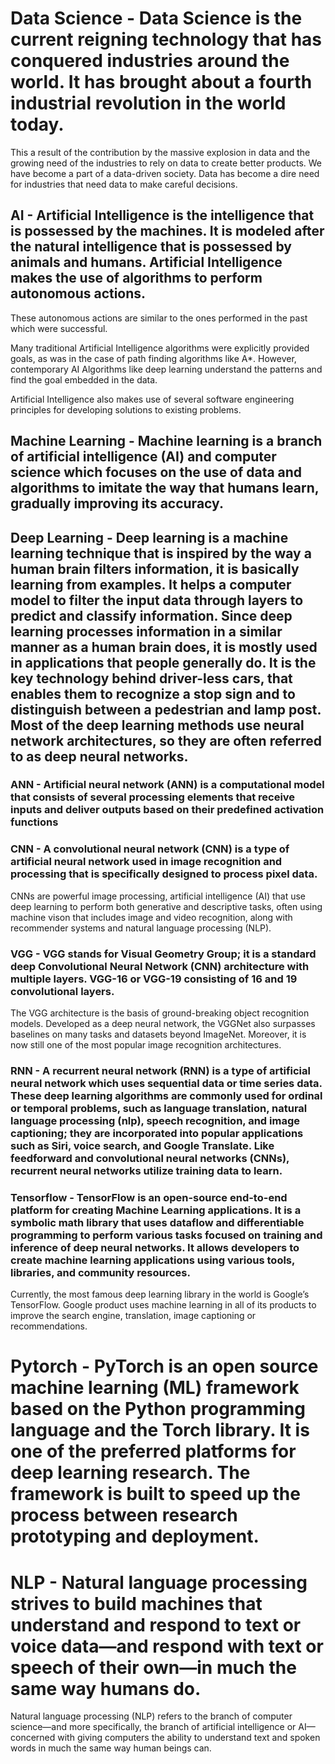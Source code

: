 # Data Science - Data Science is the current reigning technology that has conquered industries around the world. It has brought about a fourth industrial revolution in the world today.

This a result of the contribution by the massive explosion in data and the growing need of the industries to rely on data to create better products. We have become a part of a data-driven society. Data has become a dire need for industries that need data to make careful decisions.

## AI - Artificial Intelligence is the intelligence that is possessed by the machines. It is modeled after the natural intelligence that is possessed by animals and humans. Artificial Intelligence makes the use of algorithms to perform autonomous actions.

These autonomous actions are similar to the ones performed in the past which were successful.

Many traditional Artificial Intelligence algorithms were explicitly provided goals, as was in the case of path finding algorithms like A*. However, contemporary AI Algorithms like deep learning understand the patterns and find the goal embedded in the data.

Artificial Intelligence also makes use of several software engineering principles for developing solutions to existing problems.

## Machine Learning - Machine learning is a branch of artificial intelligence (AI) and computer science which focuses on the use of data and algorithms to imitate the way that humans learn, gradually improving its accuracy.


## Deep Learning - Deep learning is a machine learning technique that is inspired by the way a human brain filters information, it is basically learning from examples. It helps a computer model to filter the input data through layers to predict and classify information. Since deep learning processes information in a similar manner as a human brain does, it is mostly used in applications that people generally do. It is the key technology behind driver-less cars, that enables them to recognize a stop sign and to distinguish between a pedestrian and lamp post. Most of the deep learning methods use neural network architectures, so they are often referred to as deep neural networks. 

### **ANN** - Artificial neural network (ANN) is a computational model that consists of several processing elements that receive inputs and deliver outputs based on their predefined activation functions


### **CNN** - A convolutional neural network (CNN) is a type of artificial neural network used in image recognition and processing that is specifically designed to process pixel data.

CNNs are powerful image processing, artificial intelligence (AI) that use deep learning to perform both generative and descriptive tasks, often using machine vison that includes image and video recognition, along with recommender systems and natural language processing (NLP).

### **VGG** - VGG stands for Visual Geometry Group; it is a standard deep Convolutional Neural Network (CNN) architecture with multiple layers. VGG-16 or VGG-19 consisting of 16 and 19 convolutional layers.

The VGG architecture is the basis of ground-breaking object recognition models. Developed as a deep neural network, the VGGNet also surpasses baselines on many tasks and datasets beyond ImageNet. Moreover, it is now still one of the most popular image recognition architectures.

### **RNN** - A recurrent neural network (RNN) is a type of artificial neural network which uses sequential data or time series data. These deep learning algorithms are commonly used for ordinal or temporal problems, such as language translation, natural language processing (nlp), speech recognition, and image captioning; they are incorporated into popular applications such as Siri, voice search, and Google Translate. Like feedforward and convolutional neural networks (CNNs), recurrent neural networks utilize training data to learn. 

### **Tensorflow** - TensorFlow is an open-source end-to-end platform for creating Machine Learning applications. It is a symbolic math library that uses dataflow and differentiable programming to perform various tasks focused on training and inference of deep neural networks. It allows developers to create machine learning applications using various tools, libraries, and community resources.

Currently, the most famous deep learning library in the world is Google’s TensorFlow. Google product uses machine learning in all of its products to improve the search engine, translation, image captioning or recommendations.

# **Pytorch** - PyTorch is an open source machine learning (ML) framework based on the Python programming language and the Torch library. It is one of the preferred platforms for deep learning research. The framework is built to speed up the process between research prototyping and deployment.

# **NLP** - Natural language processing strives to build machines that understand and respond to text or voice data—and respond with text or speech of their own—in much the same way humans do.

Natural language processing (NLP) refers to the branch of computer science—and more specifically, the branch of artificial intelligence or AI—concerned with giving computers the ability to understand text and spoken words in much the same way human beings can.

